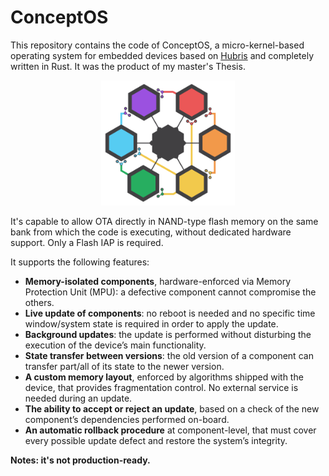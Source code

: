 # ConceptOS
This repository contains the code of ConceptOS, a micro-kernel-based operating system for embedded devices based on [Hubris](https://hubris.oxide.computer/) and completely written in Rust. It was the product of my master's Thesis.

<div style="text-align:center">
   <img src="docs/images/concept-os-logo.svg" style="max-height:200px;">
</div>

It's capable to allow OTA directly in NAND-type flash memory on the same bank from which the code is executing, without dedicated hardware support. Only a Flash IAP is required.

It supports the following features:
- **Memory-isolated components**, hardware-enforced via Memory Protection Unit (MPU): a defective component cannot compromise the others.
- **Live update of components**: no reboot is needed and no specific time window/system state is required in order to apply the update.
- **Background updates**: the update is performed without disturbing the execution of the device’s main functionality.
- **State transfer between versions**: the old version of a component can transfer part/all of its state to the newer version.
- **A custom memory layout**, enforced by algorithms shipped with the device, that provides fragmentation control. No external service is needed during an update.
- **The ability to accept or reject an update**, based on a check of the new component’s dependencies performed on-board.
- **An automatic rollback procedure** at component-level, that must cover every possible update defect and restore the system’s integrity.

**Notes: it's not production-ready.**